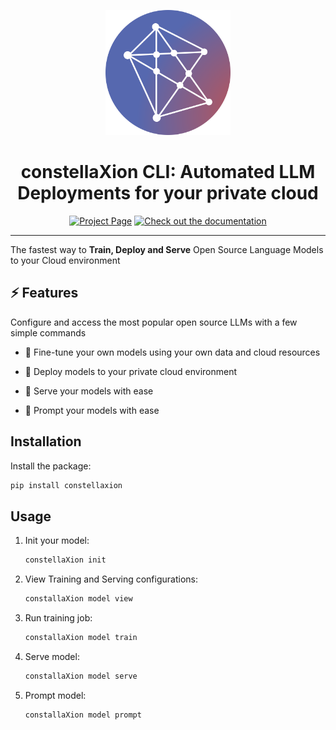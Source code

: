 <a name="readme-top"></a>

<div align="center">
  <img src="./assets/icon_light_bg.svg" alt="Logo" width="200">
  <h1 align="center">constellaXion CLI: Automated LLM Deployments for your private cloud</h1>
</div>

<div align="center">
  <a href="https://constellaxion.ai"><img src="https://img.shields.io/badge/Project-Page-blue?style=for-the-badge&color=A0C7FE&logo=homepage&logoColor=white" alt="Project Page"></a>
  <a href="https://constellaxion.github.io"><img src="https://img.shields.io/badge/Documentation-000?logo=googledocs&logoColor=A0C7FE&style=for-the-badge" alt="Check out the documentation"></a>
  <hr>
</div>



The fastest way to **Train, Deploy and Serve** Open Source Language Models to your Cloud environment

## ⚡️ Features
Configure and access the most popular open source LLMs with a few simple commands

- 🚄 Fine-tune your own models using your own data and cloud resources

- 🚀 Deploy models to your private cloud environment

- 🤖 Serve your models with ease

- 💬 Prompt your models with ease


## Installation

Install the package:

```sh
pip install constellaxion
```


## Usage
1. Init your model:

    ```sh
    constellaXion init
    ```

2. View Training and Serving configurations:

    ```sh
    constallaXion model view
    ```

3. Run training job:

    ```sh
    constallaXion model train
    ```

4. Serve model:

    ```sh
    constallaXion model serve
    ```

5. Prompt model:

    ```sh
    constallaXion model prompt
    ```
